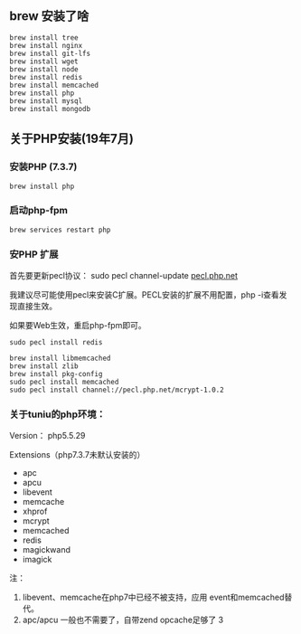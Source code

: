## brew 安装了啥

```
brew install tree
brew install nginx
brew install git-lfs
brew install wget
brew install node
brew install redis
brew install memcached
brew install php
brew install mysql
brew install mongodb
```

## 关于PHP安装(19年7月)

### 安装PHP (7.3.7)

```
brew install php
```

### 启动php-fpm

```
brew services restart php
```

### 安PHP 扩展

首先要更新pecl协议： sudo pecl channel-update [pecl.php.net](http://pecl.php.net)

我建议尽可能使用pecl来安装C扩展。PECL安装的扩展不用配置，php -i查看发现直接生效。

如果要Web生效，重启php-fpm即可。

```
sudo pecl install redis

brew install libmemcached
brew install zlib
brew install pkg-config
sudo pecl install memcached
sudo pecl install channel://pecl.php.net/mcrypt-1.0.2
```

### 关于tuniu的php环境：

Version： php5.5.29

Extensions（php7.3.7未默认安装的）

- apc
- apcu
- libevent
- memcache
- xhprof
- mcrypt
- memcached
- redis
- magickwand
- imagick

注：

1. libevent、memcache在php7中已经不被支持，应用 event和memcached替代。
2. apc/apcu 一般也不需要了，自带zend opcache足够了 3